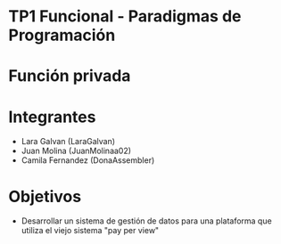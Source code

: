# TP1 Funcional - Paradigmas de Programación
# Función privada

# Integrantes

- Lara Galvan (LaraGalvan)
- Juan Molina (JuanMolinaa02)
- Camila Fernandez (DonaAssembler)

# Objetivos
- Desarrollar un sistema de gestión de datos para una plataforma que utiliza el viejo sistema "pay per view"
